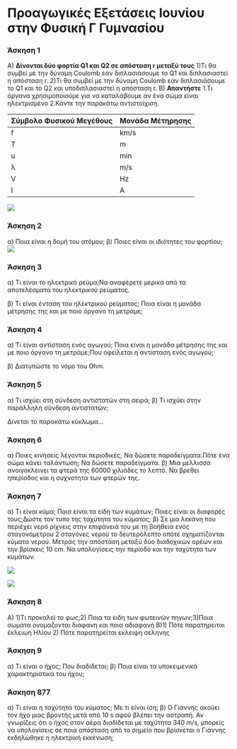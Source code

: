 # Προαγωγικές Εξετάσεις Ιουνίου στην Φυσική Γ Γυμνασίου
### Άσκηση 1

Α) **Δίνονται δύο φορτία Q1 και Q2 σε απόσταση r μεταξύ τους**
1)Τι θα συμβεί με την δύναμη Coulomb εάν διπλασιάσουμε το Q1 και διπλασιαστεί η απόσταση r.
2)Τι θα συμβεί με την δύναμη Coulomb εάν διπλασιάσουμε το Q1 και το Q2  και υποδιπλασιαστεί η απόσταση r.
Β) **Απαντήστε**
1.Τι όργανα χρησιμοποιούμε για να καταλάβουμε αν ένα σώμα είναι
ηλεκτρισμένο
2.Κάντε την παρακάτω αντιστοίχιση.

Σύμβολο Φυσικού Μεγέθους|Μονάδα Μέτηρησης
-------|----------------
f|km/s
T|m
u|min
λ|m/s
V|Hz
I|A

![](http://ebooks.edu.gr/modules/ebook/show.php/DSGYM-C201/531/3516,14425/images/img1_35.jpg)

### Άσκηση 2
α) Ποια είναι η δομή του ατόμου;
β) Ποιες είναι οι ιδιότητες του φορτίου;
![](https://fysikafysikh.files.wordpress.com/2014/09/atom.jpg)

### Άσκηση 3
α) Τι είναι το ηλεκτρικό ρεύμα;Να αναφέρετε μερικά από τα αποτελέσματα του ηλεκτρικού ρεύματος.

β) Τι είναι ένταση του ηλεκτρικού ρεύματος; Ποια είναι η μονάδα μέτρησης της
και με ποιο όργανο τη μετράμε;

### Άσκηση 4
α) Τι είναι αντίσταση ενός αγωγού; Ποια είναι η μονάδα μέτρησης της και με
ποιο όργανο τη μετράμε;Που οφείλεται η αντίσταση ενός αγωγού;

β) Διατυπώστε το νόμο του Ohm.

### Άσκηση 5
α) Τι ισχύει στη σύνδεση αντιστατών στη σειρά;
β) Τι ισχύει στην παράλληλη σύνδεση αντιστατών;

Δίνεται το παρακάτω κύκλωμα...


### Άσκηση 6
α) Ποιες κινήσεις λέγονται περιοδικές; Να δώσετε παραδείγματα.Πότε ένα σώμα κάνει ταλάντωση; Να δώσετε παραδείγματα.
β) Μια μελλισσα ανοιγοκλεινει τα φτερά της 60000 χιλιάδες το λεπτό. Να βρεθει ηπερίοδος και η συχνοτητα των φτερών της.

### Άσκηση 7
α) Τι είναι κύμα;   Ποια είναι τα είδη των κυμάτων; Ποιες είναι οι διαφορές τους;Δώστε τον τυπο της ταχύτητα του κύματος;
β) Σε μια λεκάνη που περιέχει νερό ρίχνεις στην επιφάνειά του με τη βοήθεια ενός σταγονόμετρου 2 σταγόνες νερού το δευτερόλεπτο οπότε σχηματίζονται κύματα νερού. Μετράς την απόσταση μεταξύ δύο διαδοχικών ορέων και την βρίσκεις 10 cm. Να υπολογίσεις την περίοδο και την ταχύτητα των κυμάτων.

![](https://3.bp.blogspot.com/-N3BIqmILKCA/UnmmSs15fiI/AAAAAAAAaEw/WI37qizQO7s/s1600/%CE%9A%CE%A5%CE%9C%CE%91%CE%A4%CE%91(33).png)



![](https://upload.wikimedia.org/wikipedia/commons/thumb/b/b1/Waves_in_Box.svg/220px-Waves_in_Box.svg.png)

### Άσκηση 8
Α) 1)Τι προκαλεί το φως;2) Ποια τα ειδη των φωτεινών πηγων;3)Ποια σωματα ονομαζονται διαφανη και ποια αδιαφανή
Β)1) Πότε παρατηρειται έκλειωη Ηλίου 2) Πότε παρατηρείται εκλειψη σεληνης
### Άσκηση 9

α) Τι είναι ο ήχος; Που διαδίδεται;
β) Ποια είναι τα υποκειμενικά χαρακτηριστικά του ήχου;

### Άσκηση 877
α) Τι είναι η ταχύτητα του κύματος; Με τι είναι ίση;
β) Ο Γιάννης ακούει τον ήχο μιας βροντής μετά από 10 s αφού βλέπει την αστραπή. Αν γνωρίζεις ότι ο ήχος στον αέρα διαδίδεται με ταχύτητα 340 m/s, μπορείς να υπολογίσεις σε ποια απόσταση από το σημείο που βρίσκεται ο Γιάννης εκδηλώθηκε η ηλεκτρική εκκένωση;
